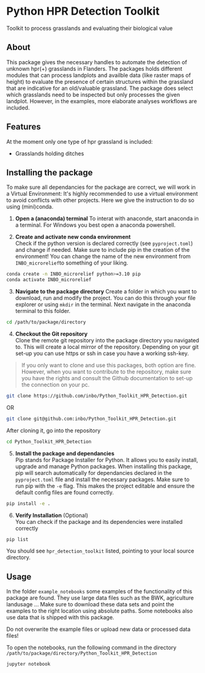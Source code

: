 # Python HPR Detection Toolkit
Toolkit to process grasslands and evaluating their biological value

## About
This package gives the necessary handles to automate the detection of unknown hpr(+) grasslands in Flanders. The packages holds different modules that can process landplots and availble data (like raster maps of height) to evaluate the presence of certain structures within the grassland that are indicative for an old/valuable grassland. The package does select which grasslands need to be inspected but only processes the given landplot. However, in the examples, more elaborate analyses workflows are included.

## Features
At the moment only one type of hpr grassland is included:
* Grasslands holding ditches

## Installing the package
To make sure all dependancies for the package are correct, we will work in a Virtual Environment: It's highly recommended to use a virtual environment to avoid conflicts with other projects. Here we give the instruction to do so using (mini)conda.

1. **Open a (anaconda) terminal**
To interat with anaconde, start anaconda in a terminal. For Windows you best open a anaconda powershell.

2. **Create and activate new conda environment**  
Check if the python version is declared correctly (see `pyproject.toml`) and change if needed. Make sure to include pip in the creation of the environment! You can change the name of the new environment from `INBO_microrelief`to something of your liking.
```bash
conda create -n INBO_microrelief python>=3.10 pip
conda activate INBO_microrelief
```

3. **Navigate to the package directory**
Create a folder in which you want to download, run and modify the project. You can do this through your file explorer or using `mkdir` in the terminal. Next navigate in the anaconda terminal to this folder.
```bash
cd /path/to/package/directory
```

4. **Checkout the Git repository**  
Clone the remote git repository into the package directory you navigated to. This will create a local mirror of the repository. Depending on your git set-up you can use https or ssh in case you have a working ssh-key. 
> If you only want to clone and use this packages, both option are fine. However, when you want to contribute to the repository, make sure you have the rights and consult the Github documentation to set-up the connection on your pc.
```bash
git clone https://github.com/inbo/Python_Toolkit_HPR_Detection.git
```
OR
```bash
git clone git@github.com:inbo/Python_Toolkit_HPR_Detection.git
```
After cloning it, go into the repository
```bash
cd Python_Toolkit_HPR_Detection
```

5. **Install the package and dependancies**  
Pip stands for Package Installer for Python. It allows you to easily install, upgrade and manage Python packages. When installing this package, pip will search automatically for dependancies declared in the `pyproject.toml` file and install the necessary packages. Make sure to run pip with the `-e` flag. This makes the project editable and ensure the default config files are found correctly.
```bash
pip install -e .
```

6. **Verify Installation** (Optional)  
You can check if the package and its dependencies were installed correctly
```bash
pip list
```
You should see `hpr_detection_toolkit` listed, pointing to your local source directory. 

## Usage
In the folder `example_notebooks` some examples of the functionality of this package are found. They use large data files such as the BWK, agriculture landusage ... Make sure to download these data sets and point the examples to the right location using absolute paths. Some notebooks also use data that is shipped with this package. 

Do not overwrite the example files or upload new data or processed data files!

To open the notebooks, run the following command in the directory `/path/to/package/directory/Python_Toolkit_HPR_Detection`
```bash
jupyter notebook
```